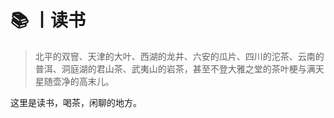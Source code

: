 # 📚 丨读书

> 北平的双窨、天津的大叶、西湖的龙井、六安的瓜片、四川的沱茶、云南的普洱、洞庭湖的君山茶、武夷山的岩茶，甚至不登大雅之堂的茶叶梗与满天星随壶净的高末儿。

这里是读书，喝茶，闲聊的地方。

